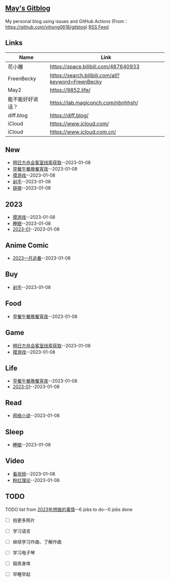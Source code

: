 ## [May's Gitblog](https://github.com/noteMay/noteMay.github.io/)
My personal blog using issues and GitHub Actions (From：<https://github.com/yihong0618/gitblog>)
[RSS Feed](https://raw.githubusercontent.com/noteMay/noteMay.github.io/master/feed.xml)
## Links
| Name | Link | 
 | ---- | ---- |
| 花小雕 | https://space.bilibili.com/487640933 |
| FreenBecky | https://search.bilibili.com/all?keyword=FreenBecky |
| May2 | https://9852.life/ |
| 能不能好好说话？ | https://lab.magiconch.com/nbnhhsh/ |
| diff.blog | https://diff.blog/ |
| iCloud | https://www.icloud.com/ |
| iCloud | https://www.icloud.com.cn/ |
## New
- [明日方舟会客室线索获取](https://github.com/noteMay/noteMay.github.io/issues/12)--2023-01-08
- [早餐午餐晚餐宵夜](https://github.com/noteMay/noteMay.github.io/issues/11)--2023-01-08
- [摸游戏](https://github.com/noteMay/noteMay.github.io/issues/10)--2023-01-08
- [剁手](https://github.com/noteMay/noteMay.github.io/issues/9)--2023-01-08
- [链接](https://github.com/noteMay/noteMay.github.io/issues/8)--2023-01-08
## 2023
- [摸游戏](https://github.com/noteMay/noteMay.github.io/issues/10)--2023-01-08
- [睡眠](https://github.com/noteMay/noteMay.github.io/issues/7)--2023-01-08
- [2023-01](https://github.com/noteMay/noteMay.github.io/issues/6)--2023-01-08
## Anime Comic
- [2023一月追番](https://github.com/noteMay/noteMay.github.io/issues/4)--2023-01-08
## Buy
- [剁手](https://github.com/noteMay/noteMay.github.io/issues/9)--2023-01-08
## Food
- [早餐午餐晚餐宵夜](https://github.com/noteMay/noteMay.github.io/issues/11)--2023-01-08
## Game
- [明日方舟会客室线索获取](https://github.com/noteMay/noteMay.github.io/issues/12)--2023-01-08
- [摸游戏](https://github.com/noteMay/noteMay.github.io/issues/10)--2023-01-08
## Life
- [早餐午餐晚餐宵夜](https://github.com/noteMay/noteMay.github.io/issues/11)--2023-01-08
- [2023-01](https://github.com/noteMay/noteMay.github.io/issues/6)--2023-01-08
## Read
- [网络小说](https://github.com/noteMay/noteMay.github.io/issues/5)--2023-01-08
## Sleep
- [睡眠](https://github.com/noteMay/noteMay.github.io/issues/7)--2023-01-08
## Video
- [看视频](https://github.com/noteMay/noteMay.github.io/issues/3)--2023-01-08
- [粉红理论](https://github.com/noteMay/noteMay.github.io/issues/1)--2023-01-08
## TODO
TODO list from [2023年想做的事情](https://github.com/noteMay/noteMay.github.io/issues/2)--6 jobs to do--0 jobs done
- [ ] 拍更多照片
- [ ] 学习语言
- [ ] 继续学习作曲、了解作曲
- [ ] 学习电子琴
- [ ] 锻炼身体
- [ ] 早睡早起

